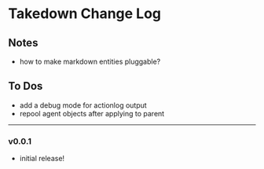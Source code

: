 # Takedown Change Log


## Notes

- how to make markdown entities pluggable?


## To Dos

- add a debug mode for actionlog output
- repool agent objects after applying to parent


---
### v0.0.1

- initial release!
